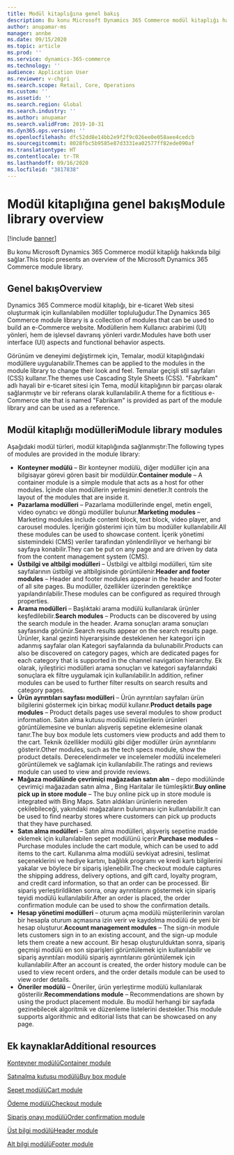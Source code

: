 ```yaml
---
title: Modül kitaplığına genel bakış
description: Bu konu Microsoft Dynamics 365 Commerce modül kitaplığı hakkında bilgi sağlar.
author: anupamar-ms
manager: annbe
ms.date: 09/15/2020
ms.topic: article
ms.prod: ''
ms.service: dynamics-365-commerce
ms.technology: ''
audience: Application User
ms.reviewer: v-chgri
ms.search.scope: Retail, Core, Operations
ms.custom: ''
ms.assetid: ''
ms.search.region: Global
ms.search.industry: ''
ms.author: anupamar
ms.search.validFrom: 2019-10-31
ms.dyn365.ops.version: ''
ms.openlocfilehash: dfc52dd8e14bb2e9f2f9c026ee0e058aee4cedcb
ms.sourcegitcommit: 8028fbc5b9585e87d3331ea02577ff82ede090af
ms.translationtype: HT
ms.contentlocale: tr-TR
ms.lasthandoff: 09/16/2020
ms.locfileid: "3817838"
---
```

# <a name="module-library-overview"></a><span data-ttu-id="7f1c6-103">Modül kitaplığına genel bakış</span><span class="sxs-lookup"><span data-stu-id="7f1c6-103">Module library overview</span></span>

[!include [banner](includes/banner.md)]

<span data-ttu-id="7f1c6-104">Bu konu Microsoft Dynamics 365 Commerce modül kitaplığı hakkında bilgi sağlar.</span><span class="sxs-lookup"><span data-stu-id="7f1c6-104">This topic presents an overview of the Microsoft Dynamics 365 Commerce module library.</span></span>

## <a name="overview"></a><span data-ttu-id="7f1c6-105">Genel bakış</span><span class="sxs-lookup"><span data-stu-id="7f1c6-105">Overview</span></span>

<span data-ttu-id="7f1c6-106">Dynamics 365 Commerce modül kitaplığı, bir e-ticaret Web sitesi oluşturmak için kullanılabilen modüller topluluğudur.</span><span class="sxs-lookup"><span data-stu-id="7f1c6-106">The Dynamics 365 Commerce module library is a collection of modules that can be used to build an e-Commerce website.</span></span> <span data-ttu-id="7f1c6-107">Modüllerin hem Kullanıcı arabirimi (UI) yönleri, hem de işlevsel davranış yönleri vardır.</span><span class="sxs-lookup"><span data-stu-id="7f1c6-107">Modules have both user interface (UI) aspects and functional behavior aspects.</span></span>

<span data-ttu-id="7f1c6-108">Görünüm ve deneyimi değiştirmek için, Temalar, modül kitaplığındaki modüllere uygulanabilir.</span><span class="sxs-lookup"><span data-stu-id="7f1c6-108">Themes can be applied to the modules in the module library to change their look and feel.</span></span> <span data-ttu-id="7f1c6-109">Temalar geçişli stil sayfaları (CSS) kullanır.</span><span class="sxs-lookup"><span data-stu-id="7f1c6-109">The themes use Cascading Style Sheets (CSS).</span></span> <span data-ttu-id="7f1c6-110">"Fabrikam" adlı hayali bir e-ticaret sitesi için Tema, modül kitaplığının bir parçası olarak sağlanmıştır ve bir referans olarak kullanılabilir.</span><span class="sxs-lookup"><span data-stu-id="7f1c6-110">A theme for a fictitious e-Commerce site that is named "Fabrikam" is provided as part of the module library and can be used as a reference.</span></span>

## <a name="module-library-modules"></a><span data-ttu-id="7f1c6-111">Modül kitaplığı modülleri</span><span class="sxs-lookup"><span data-stu-id="7f1c6-111">Module library modules</span></span>

<span data-ttu-id="7f1c6-112">Aşağıdaki modül türleri, modül kitaplığında sağlanmıştır:</span><span class="sxs-lookup"><span data-stu-id="7f1c6-112">The following types of modules are provided in the module library:</span></span>

- <span data-ttu-id="7f1c6-113">**Konteyner modülü** – Bir konteyner modülü, diğer modüller için ana bilgisayar görevi gören basit bir modüldür.</span><span class="sxs-lookup"><span data-stu-id="7f1c6-113">**Container module** – A container module is a simple module that acts as a host for other modules.</span></span> <span data-ttu-id="7f1c6-114">İçinde olan modüllerin yerleşimini denetler.</span><span class="sxs-lookup"><span data-stu-id="7f1c6-114">It controls the layout of the modules that are inside it.</span></span>
- <span data-ttu-id="7f1c6-115">**Pazarlama modülleri** – Pazarlama modüllerinde engel, metin engeli, video oynatıcı ve döngü modüller bulunur.</span><span class="sxs-lookup"><span data-stu-id="7f1c6-115">**Marketing modules** – Marketing modules include content block, text block, video player, and carousel modules.</span></span> <span data-ttu-id="7f1c6-116">İçeriğin gösterimi için tüm bu modüller kullanılabilir.</span><span class="sxs-lookup"><span data-stu-id="7f1c6-116">All these modules can be used to showcase content.</span></span> <span data-ttu-id="7f1c6-117">İçerik yönetimi sistemindeki (CMS) veriler tarafından yönlendiriliyor ve herhangi bir sayfaya konabilir.</span><span class="sxs-lookup"><span data-stu-id="7f1c6-117">They can be put on any page and are driven by data from the content management system (CMS).</span></span>
- <span data-ttu-id="7f1c6-118">**Üstbilgi ve altbilgi modülleri** – Üstbilgi ve altbilgi modülleri, tüm site sayfalarının üstbilgi ve altbilgisinde görüntülenir.</span><span class="sxs-lookup"><span data-stu-id="7f1c6-118">**Header and footer modules** – Header and footer modules appear in the header and footer of all site pages.</span></span> <span data-ttu-id="7f1c6-119">Bu modüller, özellikler üzerinden gerektikçe yapılandırılabilir.</span><span class="sxs-lookup"><span data-stu-id="7f1c6-119">These modules can be configured as required through properties.</span></span>
- <span data-ttu-id="7f1c6-120">**Arama modülleri** – Başlıktaki arama modülü kullanılarak ürünler keşfedilebilir.</span><span class="sxs-lookup"><span data-stu-id="7f1c6-120">**Search modules** – Products can be discovered by using the search module in the header.</span></span> <span data-ttu-id="7f1c6-121">Arama sonuçları arama sonuçları sayfasında görünür.</span><span class="sxs-lookup"><span data-stu-id="7f1c6-121">Search results appear on the search results page.</span></span> <span data-ttu-id="7f1c6-122">Ürünler, kanal gezinti hiyerarşisinde desteklenen her kategori için adanmış sayfalar olan Kategori sayfalarında da bulunabilir.</span><span class="sxs-lookup"><span data-stu-id="7f1c6-122">Products can also be discovered on category pages, which are dedicated pages for each category that is supported in the channel navigation hierarchy.</span></span> <span data-ttu-id="7f1c6-123">Ek olarak, iyileştirici modülleri arama sonuçları ve kategori sayfalarındaki sonuçlara ek filtre uygulamak için kullanılabilir.</span><span class="sxs-lookup"><span data-stu-id="7f1c6-123">In addition, refiner modules can be used to further filter results on search results and category pages.</span></span>
- <span data-ttu-id="7f1c6-124">**Ürün ayrıntıları sayfası modülleri** – Ürün ayrıntıları sayfaları ürün bilgilerini göstermek için birkaç modül kullanır.</span><span class="sxs-lookup"><span data-stu-id="7f1c6-124">**Product details page modules** – Product details pages use several modules to show product information.</span></span> <span data-ttu-id="7f1c6-125">Satın alma kutusu modülü müşterilerin ürünleri görüntülemesine ve bunları alışveriş sepetine eklemesine olanak tanır.</span><span class="sxs-lookup"><span data-stu-id="7f1c6-125">The buy box module lets customers view products and add them to the cart.</span></span> <span data-ttu-id="7f1c6-126">Teknik özellikler modülü gibi diğer modüller ürün ayrıntılarını gösterir.</span><span class="sxs-lookup"><span data-stu-id="7f1c6-126">Other modules, such as the tech specs module, show the product details.</span></span> <span data-ttu-id="7f1c6-127">Derecelendirmeler ve incelemeler modülü incelemeleri görüntülemek ve sağlamak için kullanılabilir.</span><span class="sxs-lookup"><span data-stu-id="7f1c6-127">The ratings and reviews module can used to view and provide reviews.</span></span>
- <span data-ttu-id="7f1c6-128">**Mağaza modülünde çevrimiçi mağazadan satın alın** – depo modülünde çevrimiçi mağazadan satın alma , Bing Haritalar ile tümleşiktir.</span><span class="sxs-lookup"><span data-stu-id="7f1c6-128">**Buy online pick up in store module** – The buy online pick up in store module is integrated with Bing Maps.</span></span> <span data-ttu-id="7f1c6-129">Satın aldıkları ürünlerin nereden çekilebileceği, yakındaki mağazaların bulunması için kullanılabilir.</span><span class="sxs-lookup"><span data-stu-id="7f1c6-129">It can be used to find nearby stores where customers can pick up products that they have purchased.</span></span>
- <span data-ttu-id="7f1c6-130">**Satın alma modülleri** – Satın alma modülleri, alışveriş sepetine madde eklemek için kullanılabilen sepet modülünü içerir.</span><span class="sxs-lookup"><span data-stu-id="7f1c6-130">**Purchase modules** – Purchase modules include the cart module, which can be used to add items to the cart.</span></span> <span data-ttu-id="7f1c6-131">Kullanıma alma modülü sevkiyat adresini, teslimat seçeneklerini ve hediye kartını, bağlılık programı ve kredi kartı bilgilerini yakalar ve böylece bir sipariş işlenebilir.</span><span class="sxs-lookup"><span data-stu-id="7f1c6-131">The checkout module captures the shipping address, delivery options, and gift card, loyalty program, and credit card information, so that an order can be processed.</span></span> <span data-ttu-id="7f1c6-132">Bir sipariş yerleştirildikten sonra, onay ayrıntılarını göstermek için sipariş teyidi modülü kullanılabilir.</span><span class="sxs-lookup"><span data-stu-id="7f1c6-132">After an order is placed, the order confirmation module can be used to show the confirmation details.</span></span>
- <span data-ttu-id="7f1c6-133">**Hesap yönetimi modülleri** – oturum açma modülü müşterilerinin varolan bir hesapla oturum açmasına izin verir ve kaydolma modülü de yeni bir hesap oluşturur.</span><span class="sxs-lookup"><span data-stu-id="7f1c6-133">**Account management modules** – The sign-in module lets customers sign in to an existing account, and the sign-up module lets them create a new account.</span></span> <span data-ttu-id="7f1c6-134">Bir hesap oluşturulduktan sonra, sipariş geçmişi modülü en son siparişleri görüntülemek için kullanılabilir ve sipariş ayrıntıları modülü sipariş ayrıntılarını görüntülemek için kullanılabilir.</span><span class="sxs-lookup"><span data-stu-id="7f1c6-134">After an account is created, the order history module can be used to view recent orders, and the order details module can be used to view order details.</span></span>
- <span data-ttu-id="7f1c6-135">**Öneriler modülü** – Öneriler, ürün yerleştirme modülü kullanılarak gösterilir.</span><span class="sxs-lookup"><span data-stu-id="7f1c6-135">**Recommendations module** – Recommendations are shown by using the product placement module.</span></span> <span data-ttu-id="7f1c6-136">Bu modül herhangi bir sayfada gezinebilecek algoritmik ve düzenleme listelerini destekler.</span><span class="sxs-lookup"><span data-stu-id="7f1c6-136">This module supports algorithmic and editorial lists that can be showcased on any page.</span></span>

## <a name="additional-resources"></a><span data-ttu-id="7f1c6-137">Ek kaynaklar</span><span class="sxs-lookup"><span data-stu-id="7f1c6-137">Additional resources</span></span>

[<span data-ttu-id="7f1c6-138">Konteyner modülü</span><span class="sxs-lookup"><span data-stu-id="7f1c6-138">Container module</span></span>](add-container-module.md)

[<span data-ttu-id="7f1c6-139">Satınalma kutusu modülü</span><span class="sxs-lookup"><span data-stu-id="7f1c6-139">Buy box module</span></span>](add-buy-box.md)

[<span data-ttu-id="7f1c6-140">Sepet modülü</span><span class="sxs-lookup"><span data-stu-id="7f1c6-140">Cart module</span></span>](add-cart-module.md)

[<span data-ttu-id="7f1c6-141">Ödeme modülü</span><span class="sxs-lookup"><span data-stu-id="7f1c6-141">Checkout module</span></span>](add-checkout-module.md)

[<span data-ttu-id="7f1c6-142">Sipariş onayı modülü</span><span class="sxs-lookup"><span data-stu-id="7f1c6-142">Order confirmation module</span></span>](order-confirmation-module.md)

[<span data-ttu-id="7f1c6-143">Üst bilgi modülü</span><span class="sxs-lookup"><span data-stu-id="7f1c6-143">Header module</span></span>](author-header-module.md)

[<span data-ttu-id="7f1c6-144">Alt bilgi modülü</span><span class="sxs-lookup"><span data-stu-id="7f1c6-144">Footer module</span></span>](author-footer-module.md)
